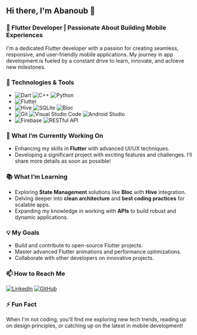 ## Hi there, I'm Abanoub 👋

### 🚀 Flutter Developer | Passionate About Building Mobile Experiences

I'm a dedicated Flutter developer with a passion for creating seamless, responsive, and user-friendly mobile applications. My journey in app development is fueled by a constant drive to learn, innovate, and achieve new milestones.

### 🔧 Technologies & Tools

- ![Dart](https://img.shields.io/badge/Dart-0175C2?style=flat-square&logo=dart&logoColor=white)  ![C++](https://img.shields.io/badge/C++-00599C?style=flat-square&logo=c%2B%2B&logoColor=white) ![Python](https://img.shields.io/badge/Python-3776AB?style=flat-square&logo=python&logoColor=white)
- ![Flutter](https://img.shields.io/badge/Flutter-02569B?style=flat-square&logo=flutter&logoColor=white)
- ![Hive](https://img.shields.io/badge/Hive-2C3A47?style=flat-square&logo=hive&logoColor=white) ![SQLite](https://img.shields.io/badge/SQLite-003B57?style=flat-square&logo=sqlite&logoColor=white) ![Bloc](https://img.shields.io/badge/Bloc-02569B?style=flat-square&logo=bloc&logoColor=white)
- ![Git](https://img.shields.io/badge/Git-F05032?style=flat-square&logo=git&logoColor=white) ![Visual Studio Code](https://img.shields.io/badge/VS_Code-007ACC?style=flat-square&logo=visual-studio-code&logoColor=white) ![Android Studio](https://img.shields.io/badge/Android_Studio-3DDC84?style=flat-square&logo=android-studio&logoColor=white)
- ![Firebase](https://img.shields.io/badge/Firebase-FFCA28?style=flat-square&logo=firebase&logoColor=white) ![RESTful API](https://img.shields.io/badge/REST-02569B?style=flat-square&logo=rest&logoColor=white)

### 🌱 What I’m Currently Working On

- Enhancing my skills in **Flutter** with advanced UI/UX techniques.
-  Developing a significant project with exciting features and challenges. I’ll share more details as soon as possible!

### 📚 What I’m Learning

- Exploring **State Management** solutions like **Bloc** with **Hive** integration.
- Delving deeper into **clean architecture** and **best coding practices** for scalable apps.
- Expanding my knowledge in working with **APIs** to build robust and dynamic applications.

### 💡 My Goals

- Build and contribute to open-source Flutter projects.
- Master advanced Flutter animations and performance optimizations.
- Collaborate with other developers on innovative projects.

### 📫 How to Reach Me

[![LinkedIn](https://img.shields.io/badge/LinkedIn-blue?style=flat-square&logo=linkedin&label=Abanoub%20Habib)](https://www.linkedin.com/in/abanoub-habib-81a3a9220) 
[![GitHub](https://img.shields.io/badge/GitHub-black?style=flat-square&logo=github&label=AbanoubHabib)](https://github.com/AbanoubHabib)

### ⚡ Fun Fact

When I'm not coding, you'll find me exploring new tech trends, reading up on design principles, or catching up on the latest in mobile development!
